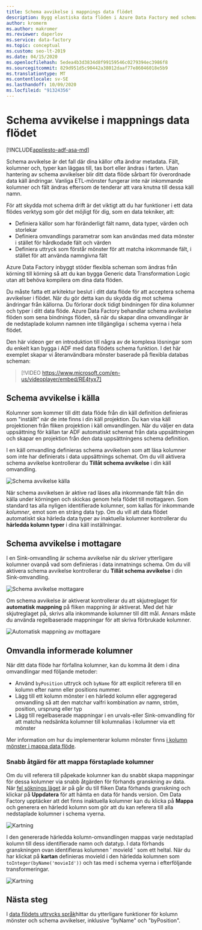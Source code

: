 ```yaml
---
title: Schema avvikelse i mappnings data flödet
description: Bygg elastiska data flöden i Azure Data Factory med schema avvikelse
author: kromerm
ms.author: makromer
ms.reviewer: daperlov
ms.service: data-factory
ms.topic: conceptual
ms.custom: seo-lt-2019
ms.date: 04/15/2020
ms.openlocfilehash: 5edea4b3d3834d8f99159546c0279394ec3986f8
ms.sourcegitcommit: 829d951d5c90442a38012daaf77e86046018e5b9
ms.translationtype: MT
ms.contentlocale: sv-SE
ms.lasthandoff: 10/09/2020
ms.locfileid: "91324356"
---
```

# <a name="schema-drift-in-mapping-data-flow"></a>Schema avvikelse i mappnings data flödet

[!INCLUDE[appliesto-adf-asa-md](includes/appliesto-adf-asa-md.md)]

Schema avvikelse är det fall där dina källor ofta ändrar metadata. Fält, kolumner och, typer kan läggas till, tas bort eller ändras i farten. Utan hantering av schema avvikelser blir ditt data flöde sårbart för överordnade data käll ändringar. Vanliga ETL-mönster fungerar inte när inkommande kolumner och fält ändras eftersom de tenderar att vara knutna till dessa käll namn.

För att skydda mot schema drift är det viktigt att du har funktioner i ett data flödes verktyg som gör det möjligt för dig, som en data tekniker, att:

* Definiera källor som har föränderligt fält namn, data typer, värden och storlekar
* Definiera omvandlings parametrar som kan användas med data mönster i stället för hårdkodade fält och värden
* Definiera uttryck som förstår mönster för att matcha inkommande fält, i stället för att använda namngivna fält

Azure Data Factory inbyggt stöder flexibla scheman som ändras från körning till körning så att du kan bygga Generic data Transformation Logic utan att behöva kompilera om dina data flöden.

Du måste fatta ett arkitektur beslut i ditt data flöde för att acceptera schema avvikelser i flödet. När du gör detta kan du skydda dig mot schema ändringar från källorna. Du förlorar dock tidigt bindningen för dina kolumner och typer i ditt data flöde. Azure Data Factory behandlar schema avvikelse flöden som sena bindnings flöden, så när du skapar dina omvandlingar är de nedstaplade kolumn namnen inte tillgängliga i schema vyerna i hela flödet.

Den här videon ger en introduktion till några av de komplexa lösningar som du enkelt kan bygga i ADF med data flödets schema funktion. I det här exemplet skapar vi återanvändbara mönster baserade på flexibla databas scheman:

> [!VIDEO https://www.microsoft.com/en-us/videoplayer/embed/RE4tyx7]

## <a name="schema-drift-in-source"></a>Schema avvikelse i källa

Kolumner som kommer till ditt data flöde från din käll definition definieras som "inställt" när de inte finns i din käll projektion. Du kan visa käll projektionen från fliken projektion i käll omvandlingen. När du väljer en data uppsättning för källan tar ADF automatiskt schemat från data uppsättningen och skapar en projektion från den data uppsättningens schema definition.

I en käll omvandling definieras schema avvikelsen som att läsa kolumner som inte har definierats i data uppsättnings schemat. Om du vill aktivera schema avvikelse kontrollerar du **Tillåt schema avvikelse** i din käll omvandling.

![Schema avvikelse källa](media/data-flow/schemadrift001.png "Schema avvikelse källa")

När schema avvikelsen är aktive rad läses alla inkommande fält från din källa under körningen och skickas genom hela flödet till mottagaren. Som standard tas alla nyligen identifierade kolumner, som kallas för inkommande *kolumner*, emot som en sträng data typ. Om du vill att data flödet automatiskt ska härleda data typer av inaktuella kolumner kontrollerar du **härledda kolumn typer** i dina käll inställningar.

## <a name="schema-drift-in-sink"></a>Schema avvikelse i mottagare

I en Sink-omvandling är schema avvikelse när du skriver ytterligare kolumner ovanpå vad som definieras i data inmatnings schema. Om du vill aktivera schema avvikelse kontrollerar du **Tillåt schema avvikelse** i din Sink-omvandling.

![Schema avvikelse mottagare](media/data-flow/schemadrift002.png "Schema avvikelse mottagare")

Om schema avvikelse är aktiverat kontrollerar du att skjutreglaget för **automatisk mappning** på fliken mappning är aktiverat. Med det här skjutreglaget på, skrivs alla inkommande kolumner till ditt mål. Annars måste du använda regelbaserade mappningar för att skriva förbrukade kolumner.

![Automatisk mappning av mottagare](media/data-flow/automap.png "Automatisk mappning av mottagare")

## <a name="transforming-drifted-columns"></a>Omvandla informerade kolumner

När ditt data flöde har förfallna kolumner, kan du komma åt dem i dina omvandlingar med följande metoder:

* Använd `byPosition` uttryck och `byName` för att explicit referera till en kolumn efter namn eller positions nummer.
* Lägg till ett kolumn mönster i en härledd kolumn eller aggregerad omvandling så att den matchar valfri kombination av namn, ström, position, ursprung eller typ
* Lägg till regelbaserade mappningar i en urvals-eller Sink-omvandling för att matcha nedsänkta kolumner till kolumnalias i kolumner via ett mönster

Mer information om hur du implementerar kolumn mönster finns [i kolumn mönster i mappa data flöde](concepts-data-flow-column-pattern.md).

### <a name="map-drifted-columns-quick-action"></a>Snabb åtgärd för att mappa förstaplade kolumner

Om du vill referera till påpekade kolumner kan du snabbt skapa mappningar för dessa kolumner via snabb åtgärden för förhands granskning av data. När [fel söknings läget](concepts-data-flow-debug-mode.md) är på går du till fliken Data förhands granskning och klickar på **Uppdatera** för att hämta en data för hands version. Om Data Factory upptäcker att det finns inaktuella kolumner kan du klicka på **Mappa** och generera en härledd kolumn som gör att du kan referera till alla nedstaplade kolumner i schema vyerna.

![Kartning](media/data-flow/mapdrifted1.png "Kartning")

I den genererade härledda kolumn-omvandlingen mappas varje nedstaplad kolumn till dess identifierade namn och datatyp. I data förhands granskningen ovan identifieras kolumnen ' movieId ' som ett heltal. När du har klickat på **kartan** definieras movieId i den härledda kolumnen som `toInteger(byName('movieId'))` och tas med i schema vyerna i efterföljande transformeringar.

![Kartning](media/data-flow/mapdrifted2.png "Kartning")

## <a name="next-steps"></a>Nästa steg
I [data flödets uttrycks språk](data-flow-expression-functions.md)hittar du ytterligare funktioner för kolumn mönster och schema avvikelser, inklusive "byName" och "byPosition".
